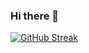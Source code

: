 ### Hi there 👋
[![GitHub Streak](https://streak-stats.demolab.com?user=afaure42&theme=slateorange&date_format=j%20M%5B%20Y%5D)](https://git.io/streak-stats)

<!--
**afaure42/afaure42** is a ✨ _special_ ✨ repository because its `README.md` (this file) appears on your GitHub profile.

Here are some ideas to get you started:

- 🔭 I’m currently working on ...
- 🌱 I’m currently learning ...
- 👯 I’m looking to collaborate on ...
- 🤔 I’m looking for help with ...
- 💬 Ask me about ...
- 📫 How to reach me: ...
- 😄 Pronouns: ...
- ⚡ Fun fact: ...
-->
